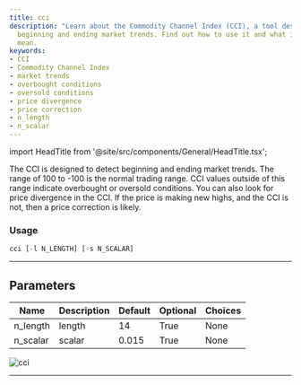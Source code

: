 ```yaml
---
title: cci
description: "Learn about the Commodity Channel Index (CCI), a tool designed to detect"
  beginning and ending market trends. Find out how to use it and what its parameters
  mean.
keywords:
- CCI
- Commodity Channel Index
- market trends
- overbought conditions
- oversold conditions
- price divergence
- price correction
- n_length
- n_scalar
---
```


import HeadTitle from '@site/src/components/General/HeadTitle.tsx';

<HeadTitle title="stocks/ta/cci - Reference | OpenBB Terminal Docs" />

The CCI is designed to detect beginning and ending market trends. The range of 100 to -100 is the normal trading range. CCI values outside of this range indicate overbought or oversold conditions. You can also look for price divergence in the CCI. If the price is making new highs, and the CCI is not, then a price correction is likely.

### Usage

```python
cci [-l N_LENGTH] [-s N_SCALAR]
```

---

## Parameters

| Name | Description | Default | Optional | Choices |
| ---- | ----------- | ------- | -------- | ------- |
| n_length | length | 14 | True | None |
| n_scalar | scalar | 0.015 | True | None |

![cci](https://user-images.githubusercontent.com/46355364/154310079-808803ca-26dd-4d45-8a02-17e51230bf2d.png)

---
